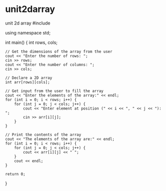 # unit2darray
unit 2d array 
#include <iostream>

using namespace std;

int main() {
    int rows, cols;

    // Get the dimensions of the array from the user
    cout << "Enter the number of rows: ";
    cin >> rows;
    cout << "Enter the number of columns: ";
    cin >> cols;

    // Declare a 2D array
    int arr[rows][cols];

    // Get input from the user to fill the array
    cout << "Enter the elements of the array:" << endl;
    for (int i = 0; i < rows; i++) {
        for (int j = 0; j < cols; j++) {
            cout << "Enter element at position (" << i << ", " << j << "): ";
            cin >> arr[i][j];
        }
    }

    // Print the contents of the array
    cout << "The elements of the array are:" << endl;
    for (int i = 0; i < rows; i++) {
        for (int j = 0; j < cols; j++) {
            cout << arr[i][j] << " ";
        }
        cout << endl;
    }

    return 0;
}
